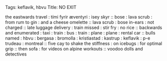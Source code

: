 Tags: keflavik, hbvu
Title: NO EXIT
  
the eastwards travel : tími fyrir æventyri : isey skyr :: bose : lava scrub : from rum to gin : and a cheese omelette :: lava scrub : bose in-ears : not charged :: late luggage delivery : train missed : stir fry : no rice :: backwards and enumerated : taxi : train : bus : train : plane : plane : rental car :: bulls named : hbvu : bergasa : bromolla : kristiastad : kastrup : keflavik : p-e trudeau : montreal :: five cay to shake the stiffness : on icebugs : for optimal grip :: then sofa : for videos on alpine workouts :: voodoo dolls and detectives
